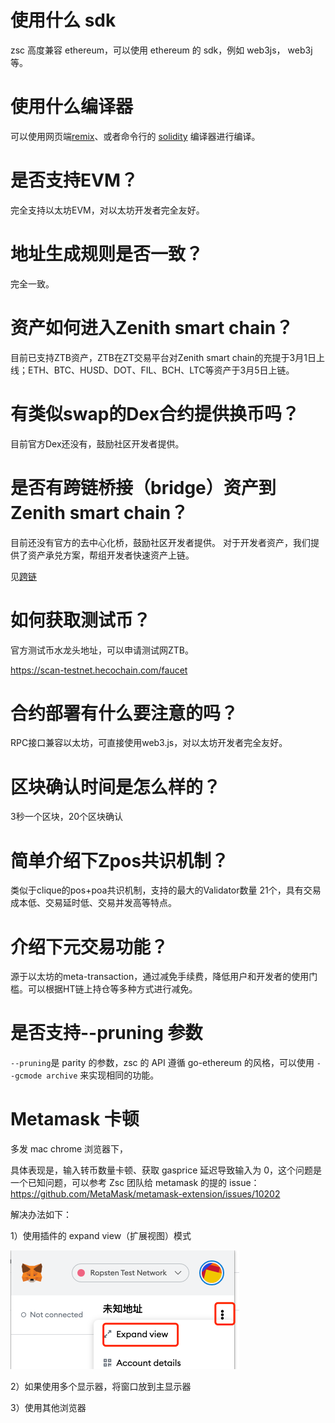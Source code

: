 # 使用什么 sdk
zsc 高度兼容 ethereum，可以使用 ethereum 的 sdk，例如 web3js， web3j 等。

# 使用什么编译器

可以使用网页端[remix](https://remix.ethereum.org)、或者命令行的 [solidity](https://solidity.readthedocs.io/) 编译器进行编译。

# 是否支持EVM？

完全支持以太坊EVM，对以太坊开发者完全友好。

# 地址生成规则是否一致？

完全一致。

# 资产如何进入Zenith smart chain？

目前已支持ZTB资产，ZTB在ZT交易平台对Zenith smart chain的充提于3月1日上线；ETH、BTC、HUSD、DOT、FIL、BCH、LTC等资产于3月5日上链。

# 有类似swap的Dex合约提供换币吗？
目前官方Dex还没有，鼓励社区开发者提供。

# 是否有跨链桥接（bridge）资产到Zenith smart chain？
目前还没有官方的去中心化桥，鼓励社区开发者提供。
对于开发者资产，我们提供了资产承兑方案，帮组开发者快速资产上链。

见[跨链](/bridge.md)

# 如何获取测试币？

官方测试币水龙头地址，可以申请测试网ZTB。

https://scan-testnet.hecochain.com/faucet

# 合约部署有什么要注意的吗？

RPC接口兼容以太坊，可直接使用web3.js，对以太坊开发者完全友好。

# 区块确认时间是怎么样的？

3秒一个区块，20个区块确认

# 简单介绍下Zpos共识机制？

类似于clique的pos+poa共识机制，支持的最大的Validator数量 21个，具有交易成本低、交易延时低、交易并发高等特点。

# 介绍下元交易功能？

源于以太坊的meta-transaction，通过减免手续费，降低用户和开发者的使用门槛。可以根据HT链上持仓等多种方式进行减免。

# 是否支持--pruning 参数
`--pruning`是 parity 的参数，zsc 的 API 遵循 go-ethereum 的风格，可以使用 `--gcmode archive` 来实现相同的功能。

# Metamask 卡顿

多发 mac chrome 浏览器下，

具体表现是，输入转币数量卡顿、获取 gasprice 延迟导致输入为 0，这个问题是一个已知问题，可以参考 Zsc 团队给 metamask 的提的 issue：
https://github.com/MetaMask/metamask-extension/issues/10202

解决办法如下：

1）使用插件的 expand view（扩展视图）模式

![](./images/metamask_lag.png)

2）如果使用多个显示器，将窗口放到主显示器

3）使用其他浏览器